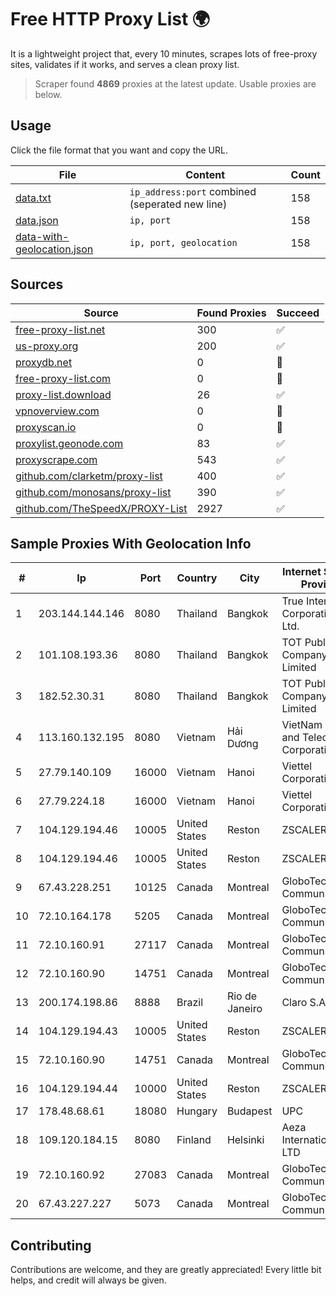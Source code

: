 
# Free HTTP Proxy List 🌍

It is a lightweight project that, every 10 minutes, scrapes lots of free-proxy sites, validates if it works, and serves a clean proxy list.


> Scraper found **4869** proxies at the latest update. Usable proxies are below.

## Usage

Click the file format that you want and copy the URL.


|File|Content|Count|
|----|-------|-----|
|[data.txt](https://raw.githubusercontent.com/themiralay/Proxy-List-World/master/data.txt)|`ip_address:port` combined (seperated new line)|158|
|[data.json](https://raw.githubusercontent.com/themiralay/Proxy-List-World/master/data.json)|`ip, port`|158|
|[data-with-geolocation.json](https://raw.githubusercontent.com/themiralay/Proxy-List-World/master/data-with-geolocation.json)|`ip, port, geolocation`|158|

## Sources

|Source|Found Proxies|Succeed|
|------|-------------|-------|
|[free-proxy-list.net](https://free-proxy-list.net)|300|✅|
|[us-proxy.org](https://www.us-proxy.org)|200|✅|
|[proxydb.net](http://proxydb.net)|0|🚫|
|[free-proxy-list.com](https://free-proxy-list.com/?page=&port=&type%5B%5D=http&type%5B%5D=https&up_time=0&search=Search)|0|🚫|
|[proxy-list.download](https://www.proxy-list.download/HTTP)|26|✅|
|[vpnoverview.com](https://vpnoverview.com/privacy/anonymous-browsing/free-proxy-servers)|0|🚫|
|[proxyscan.io](https://www.proxyscan.io)|0|🚫|
|[proxylist.geonode.com](https://proxylist.geonode.com/api/proxy-list?limit=300&page=1&sort_by=lastChecked&sort_type=desc&protocols=http,https)|83|✅|
|[proxyscrape.com](https://api.proxyscrape.com/v2/?request=displayproxies&protocol=http&timeout=10000&country=all&ssl=all&anonymity=all)|543|✅|
|[github.com/clarketm/proxy-list](https://raw.githubusercontent.com/clarketm/proxy-list/master/proxy-list-raw.txt)|400|✅|
|[github.com/monosans/proxy-list](https://raw.githubusercontent.com/monosans/proxy-list/main/proxies/http.txt)|390|✅|
|[github.com/TheSpeedX/PROXY-List](https://raw.githubusercontent.com/TheSpeedX/PROXY-List/master/http.txt)|2927|✅|


## Sample Proxies With Geolocation Info

|#|Ip|Port|Country|City|Internet Service Provider|
|-|--|----|-------|----|-------------------------|
|1|203.144.144.146|8080|Thailand|Bangkok|True Internet Corporation CO. Ltd.|
|2|101.108.193.36|8080|Thailand|Bangkok|TOT Public Company Limited|
|3|182.52.30.31|8080|Thailand|Bangkok|TOT Public Company Limited|
|4|113.160.132.195|8080|Vietnam|Hải Dương|VietNam Post and Telecom Corporation|
|5|27.79.140.109|16000|Vietnam|Hanoi|Viettel Corporation|
|6|27.79.224.18|16000|Vietnam|Hanoi|Viettel Corporation|
|7|104.129.194.46|10005|United States|Reston|ZSCALER, INC.|
|8|104.129.194.46|10005|United States|Reston|ZSCALER, INC.|
|9|67.43.228.251|10125|Canada|Montreal|GloboTech Communications|
|10|72.10.164.178|5205|Canada|Montreal|GloboTech Communications|
|11|72.10.160.91|27117|Canada|Montreal|GloboTech Communications|
|12|72.10.160.90|14751|Canada|Montreal|GloboTech Communications|
|13|200.174.198.86|8888|Brazil|Rio de Janeiro|Claro S.A|
|14|104.129.194.43|10005|United States|Reston|ZSCALER, INC.|
|15|72.10.160.90|14751|Canada|Montreal|GloboTech Communications|
|16|104.129.194.44|10000|United States|Reston|ZSCALER, INC.|
|17|178.48.68.61|18080|Hungary|Budapest|UPC|
|18|109.120.184.15|8080|Finland|Helsinki|Aeza International LTD|
|19|72.10.160.92|27083|Canada|Montreal|GloboTech Communications|
|20|67.43.227.227|5073|Canada|Montreal|GloboTech Communications|



## Contributing

Contributions are welcome, and they are greatly appreciated! Every
little bit helps, and credit will always be given.

